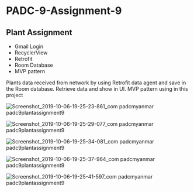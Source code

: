 # PADC-9-Assignment-9
## Plant Assignment

* Gmail Login
* RecyclerView
* Retrofit
* Room Database
* MVP pattern

Plants data received from network by using Retrofit data agent and save in the Room database. Retrieve data and show in UI.
MVP pattern using in this project

![Screenshot_2019-10-06-19-25-23-861_com padcmyanmar padc9plantassignment9](https://user-images.githubusercontent.com/53394999/66269549-a31d2980-e817-11e9-8064-3494be3d04ef.png)

![Screenshot_2019-10-06-19-25-29-077_com padcmyanmar padc9plantassignment9](https://user-images.githubusercontent.com/53394999/66269551-ae705500-e817-11e9-8c91-a39bb34a9178.png)

![Screenshot_2019-10-06-19-25-34-081_com padcmyanmar padc9plantassignment9](https://user-images.githubusercontent.com/53394999/66269554-b5976300-e817-11e9-8e39-14efbf408640.png)

![Screenshot_2019-10-06-19-25-37-964_com padcmyanmar padc9plantassignment9](https://user-images.githubusercontent.com/53394999/66269555-ba5c1700-e817-11e9-8ff3-8d439da89b78.png)

![Screenshot_2019-10-06-19-25-41-597_com padcmyanmar padc9plantassignment9](https://user-images.githubusercontent.com/53394999/66269560-bf20cb00-e817-11e9-9bbd-5dd39b1a6dc0.png)

